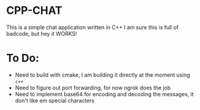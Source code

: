 # CPP-CHAT

This is a simple chat application written in C++
I am sure this is full of badcode, but hey it WORKS!

# To Do:

* Need to build with cmake, I am building it directly at the moment using `c++`
* Need to figure out port forwarding, for now ngrok does the job
* Need to implement base64 for encoding and decoding the messages, it don't like em special characters
